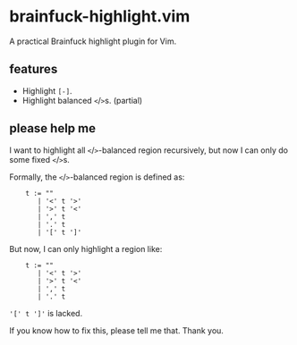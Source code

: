 # brainfuck-highlight.vim

A practical Brainfuck highlight plugin for Vim.

## features

-   Highlight `[-]`.
-   Highlight balanced `<`/`>`s. (partial)

## please help me

I want to highlight all `<`/`>`-balanced region recursively, but now I can only do some fixed `<`/`>`s.

Formally, the `<`/`>`-balanced region is defined as:

```
    t := ""
       | '<' t '>'
       | '>' t '<'
       | ',' t
       | '.' t
       | '[' t ']'
```

But now, I can only highlight a region like:

```
    t := ""
       | '<' t '>'
       | '>' t '<'
       | ',' t
       | '.' t
```

`'[' t ']'` is lacked.

If you know how to fix this, please tell me that. Thank you.
